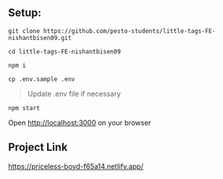 
## Setup:
`git clone https://github.com/pesto-students/little-tags-FE-nishantbisen09.git`

`cd little-tags-FE-nishantbisen09`

`npm i`

`cp .env.sample .env`

> Update .env file if necessary

`npm start`

Open <http://localhost:3000> on your browser


## Project Link
https://priceless-boyd-f65a14.netlify.app/
